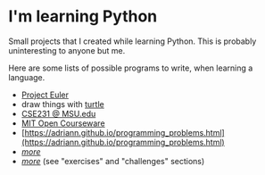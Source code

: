 # I'm learning Python
Small projects that I created while learning Python.  This is probably uninteresting to anyone but me.

Here are some lists of possible programs to write, when learning a language.

* [Project Euler](https://projecteuler.net/archives)
* draw things with [turtle](http://www.eg.bucknell.edu/~hyde/Python3/TurtleDirections.html)
* [CSE231 @ MSU.edu](http://www.cse.msu.edu/~cse231/PracticeOfComputingUsingPython/index.php)
* [MIT Open Courseware](http://ocw.mit.edu/courses/electrical-engineering-and-computer-science/6-189-a-gentle-introduction-to-programming-using-python-january-iap-2011/assignments/)
* [https://adriann.github.io/programming_problems.html](https://adriann.github.io/programming_problems.html)
* [*more*](http://programmers.stackexchange.com/a/764)
* [*more*](https://www.reddit.com/r/python/about/sidebar) (see "exercises" and "challenges" sections)
